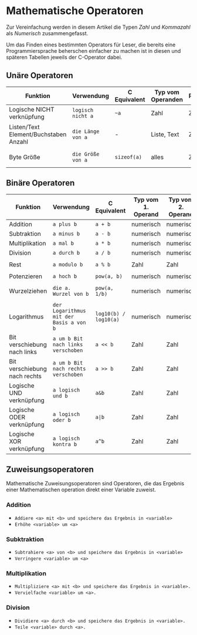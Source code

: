 # Mathematische Operatoren
Zur Vereinfachung werden in diesem Artikel die Typen *Zahl* und *Kommazahl* als *Numerisch* zusammengefasst.

Um das Finden eines bestimmten Operators für Leser, die bereits eine Programmiersprache beherschen einfacher zu machen ist
in diesen und späteren Tabellen jeweils der C-Operator dabei.

## Unäre Operatoren
| Funktion                              | Verwendung        | C Equivalent | Typ vom Operanden | Rückgabetyp | Beispiel                | Ergebnis |
|---------------------------------------|-------------------|--------------|-------------------|-------------|-------------------------|----------|
| Logische NICHT verknüpfung            | `logisch nicht a` | `~a`         | Zahl              | Zahl        | `logisch nicht 1`       | -2       |
| Listen/Text Element/Buchstaben Anzahl | `die Länge von a` | -            | Liste, Text       | Zahl        | `Die Länge von "Hallo"` | 5        |
| Byte Größe                            | `die Größe von a` | `sizeof(a)`  | alles             | Zahl        | `Die Größe von 1`       | 8        |

## Binäre Operatoren
|Funktion|Verwendung|C Equivalent|Typ vom 1. Operand| Typ vom 2. Operand|Rückgabetyp|Beispiel|Ergebnis|
|--------|----------|------------|------------------|-------------------|-----------|--------|--|
|Addition|`a plus b`|`a + b`|numerisch|numerisch|numerisch|`1 plus 1`|2|
|Subtraktion|`a minus b`|`a - b`|numerisch|numerisch|numerisch|`1 minus 2`|-1|
|Multiplikation|`a mal b`|`a * b`|numerisch|numerisch|numerisch|`5 mal 3`|15|
|Division|`a durch b`|`a / b`|numerisch|numerisch|Kommazahl|`6 durch 2`|3|
|Rest|`a modulo b`|`a % b`|Zahl|Zahl|Zahl|`16 modulo 12`|4|
|Potenzieren|`a hoch b`|`pow(a, b)`|numerisch|numerisch|Kommazahl|`2 hoch 8`|256|
|Wurzelziehen|`die a. Wurzel von b`|`pow(a, 1/b)`|numerisch|numerisch|Kommazahl|`die 2. Wurzel von 9`|3|
|Logarithmus|`der Logarithmus mit der Basis a von b`|`log10(b) / log10(a)`|numerisch|numerisch|Kommazahl|`der Logarithmus von 100 zur Basis 10`|2|
|Bit verschiebung nach links|`a um b Bit nach links verschoben`|`a << b`|Zahl|Zahl|Zahl|`7 um 3 Bit nach links verschoben`|56|
|Bit verschiebung nach rechts|`a um b Bit nach rechts verschoben`|`a >> b`|Zahl|Zahl|Zahl|`70 um 2 Bit nach rechts verschoben`|17|
|Logische UND verknüpfung|`a logisch und b`|`a&b`|Zahl|Zahl|Zahl|`5 logisch und 2`|0|
|Logische ODER verknüpfung|`a logisch oder b`|`a\|b`|Zahl|Zahl|Zahl|`5 logisch oder 2`|7|
|Logische XOR verknüpfung|`a logisch kontra b`|`a^b`|Zahl|Zahl|Zahl|`8 logisch kontra 5`|13|

## Zuweisungsoperatoren

Mathematische Zuweisungsoperatoren sind Operatoren, die das Ergebnis einer Mathematischen operation direkt einer Variable zuweist.

### Addition
- `Addiere <a> mit <b> und speichere das Ergebnis in <variable>`
- `Erhöhe <variable> um <a>`

### Subktraktion
- `Subtrahiere <a> von <b> und speichere das Ergebnis in <variable>`
- `Verringere <variable> um <a>`

### Multiplikation

- `Multipliziere <a> mit <b> und speichere das Ergebnis in <variable>.`
- `Vervielfache <variable> um <a>.`

### Division
- `Dividiere <a> durch <b> und speichere das Ergebnis in <variable>.`
- `Teile <variable> durch <a>.`